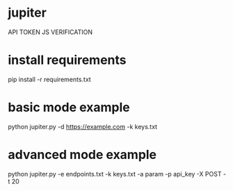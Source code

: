 # jupiter
API TOKEN JS VERIFICATION

# install requirements
pip install -r requirements.txt

# basic mode example 
python jupiter.py -d https://example.com -k keys.txt

# advanced mode example
python jupiter.py -e endpoints.txt -k keys.txt -a param -p api_key -X POST -t 20

